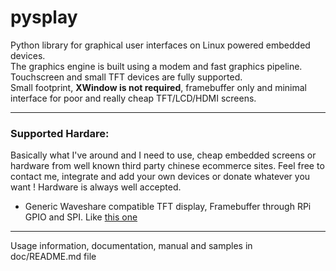 # pysplay
Python library for graphical user interfaces on Linux powered embedded devices.  
The graphics engine is built using a modem and fast graphics pipeline.  
Touchscreen and small TFT devices are fully supported.  
Small footprint, **XWindow is not required**, framebuffer only and minimal interface for
poor and really cheap TFT/LCD/HDMI screens.

---

### Supported Hardare:
Basically what I've around and I need to use, cheap embedded screens or hardware from well known third party chinese ecommerce sites.
Feel free to contact me, integrate and add your own devices or donate whatever you want ! Hardware is always well accepted.
- Generic Waveshare compatible TFT display, Framebuffer through RPi GPIO and SPI.
  Like [this one](https://github.com/andreabenini/pi.Projects/blob/master/lcd-tft-spi/3.2%20320x240%20display.md)

---

Usage information, documentation, manual and samples in doc/README.md file

